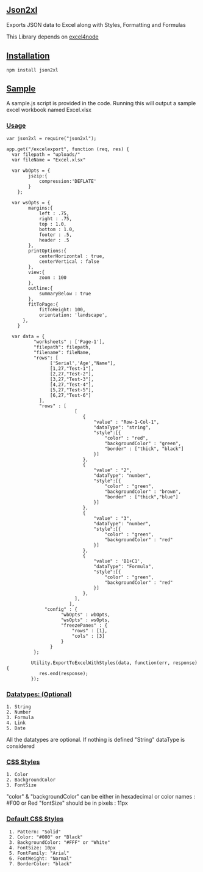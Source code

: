 ## [Json2xl](https://github.com/hansiemithun/json2xl#json2xl "Json2xl")
Exports JSON data to Excel along with Styles, Formatting and Formulas

This Library depends on [excel4node](https://www.npmjs.com/package/excel4node)
 
## [Installation](https://github.com/hansiemithun/json2xl#installation)
    npm install json2xl

## [Sample](https://github.com/hansiemithun/json2xl#sample)
A sample.js script is provided in the code. Running this will output a sample excel workbook named Excel.xlsx

### [Usage](https://github.com/hansiemithun/json2xl#usage)
 
    var json2xl = require("json2xl");
    
    app.get("/excelexport", function (req, res) {
      var filepath = "uploads/"
      var fileName = "Excel.xlsx"
      
      var wbOpts = {
            jszip:{
                compression:'DEFLATE'
            }
        };
 
      var wsOpts = {
            margins:{
                left : .75,
                right : .75,
                top : 1.0,
                bottom : 1.0,
                footer : .5,
                header : .5
            },
            printOptions:{
                centerHorizontal : true,
                centerVertical : false
            },
            view:{
                zoom : 100
            },
            outline:{
                summaryBelow : true
            },
            fitToPage:{
                fitToHeight: 100,
                orientation: 'landscape',
          },
        }
 
      var data = {
              "worksheets" : ['Page-1'],                 
              "filepath": filepath,
              "filename": fileName,                  
              "rows": [
                    ['Serial','Age',"Name"],
                    [1,27,"Test-1"],
                    [2,27,"Test-2"],
                    [3,27,"Test-3"],
                    [4,27,"Test-4"],
                    [5,27,"Test-5"],
                    [6,27,"Test-6"]
                ],
                "rows" : [
                             [
                                {   
                                    "value" : "Row-1-Col-1",
                                    "dataType": "string",
                                    "style":[{
                                        "color" : "red",
                                        "backgroundColor" : "green",
                                        "border" : ["thick", "black"]
                                    }]                                       
                                },
                                {   
                                    "value" : "2", 
                                    "dataType": "number",
                                    "style":[{
                                        "color" : "green",
                                        "backgroundColor" : "brown",
                                        "border" : ["thick","blue"]
                                    }]
                                },
                                {   
                                    "value" : "3", 
                                    "dataType": "number",
                                    "style":[{
                                        "color" : "green",
                                        "backgroundColor" : "red"
                                    }]
                                },
                                {   
                                    "value" : 'B1+C1', 
                                    "dataType": "Formula",
                                    "style":[{
                                        "color" : "green",
                                        "backgroundColor" : "red"
                                    }]
                                },
                             ],
                           ],                    
                  "config" : { 
                        "wbOpts" : wbOpts,
                        "wsOpts" : wsOpts,
                        "freezePanes" : {
                            "rows" : [1],
                            "cols" : [3]
                        }
                    }
              };
             
             Utility.ExportToExcelWithStyles(data, function(err, response){
                res.end(response);
             });
 
### [Datatypes: (Optional)](https://github.com/hansiemithun/json2xl#datatypes-optional)
    1. String 
    2. Number
    3. Formula
    4. Link
    5. Date

All the datatypes are optional. If nothing is defined "String" dataType is considered

### [CSS Styles](https://github.com/hansiemithun/json2xl#css-styles)
    1. Color
    2. BackgroundColor
    3. FontSize
  
 "color" & "backgroundColor" can be either in hexadecimal or color names : #F00 or Red
 "fontSize" should be in pixels : 11px
 
 ### [Default CSS Styles](https://github.com/hansiemithun/json2xl#default-css-styles)
     1. Pattern: "Solid"
     2. Color: "#000" or "Black"
     3. BackgroundColor: "#FFF" or "White"
     4. FontSize: 10px
     5. FontFamily: "Arial"
     6. FontWeight: "Normal"
     7. BorderColor: "black"


 
  
  
  




